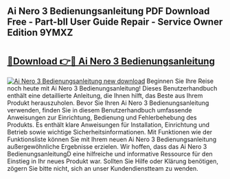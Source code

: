 ## Ai Nero 3 Bedienungsanleitung PDF Download Free - Part-bII User Guide Repair - Service Owner Edition 9YMXZ

# <h2><a href="http://df4158.blite.top/?on=Ai+Nero+3+Bedienungsanleitung">🔗Download 👉🔴 Ai Nero 3 Bedienungsanleitung</a></h2>

[![Ai Nero 3 Bedienungsanleitung new download](https://i.imgur.com/lujVjoI.png)](http://df4158.blite.top/?on=Ai+Nero+3+Bedienungsanleitung)
Beginnen Sie Ihre Reise noch heute mit Ai Nero 3 Bedienungsanleitung! Dieses Benutzerhandbuch enthält eine detaillierte Anleitung, die Ihnen hilft, das Beste aus Ihrem Produkt herauszuholen. Bevor Sie Ihren Ai Nero 3 Bedienungsanleitung verwenden, finden Sie in diesem Benutzerhandbuch umfassende Anweisungen zur Einrichtung, Bedienung und Fehlerbehebung des Produkts. Es enthält klare Anweisungen für Installation, Einrichtung und Betrieb sowie wichtige Sicherheitsinformationen. Mit Funktionen wie der Funktionsliste können Sie mit Ihrem neuen Ai Nero 3 Bedienungsanleitung außergewöhnliche Ergebnisse erzielen. Wir hoffen, dass das Ai Nero 3 BedienungsanleitungD eine hilfreiche und informative Ressource für den Einstieg in Ihr neues Produkt war. Sollten Sie Hilfe oder Klärung benötigen, zögern Sie bitte nicht, sich an unser Kundendienstteam zu wenden.
